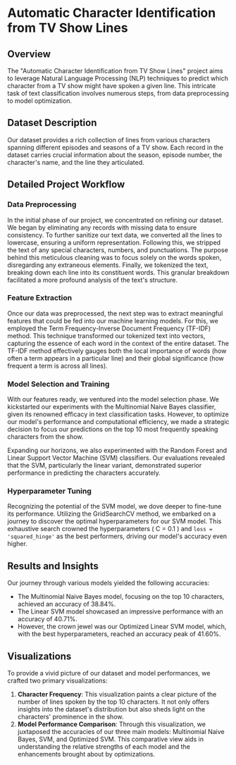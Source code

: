 # Automatic Character Identification from TV Show Lines

## Overview

The "Automatic Character Identification from TV Show Lines" project aims to leverage Natural Language Processing (NLP) techniques to predict which character from a TV show might have spoken a given line. This intricate task of text classification involves numerous steps, from data preprocessing to model optimization.

## Dataset Description

Our dataset provides a rich collection of lines from various characters spanning different episodes and seasons of a TV show. Each record in the dataset carries crucial information about the season, episode number, the character's name, and the line they articulated.

## Detailed Project Workflow

### Data Preprocessing

In the initial phase of our project, we concentrated on refining our dataset. We began by eliminating any records with missing data to ensure consistency. To further sanitize our text data, we converted all the lines to lowercase, ensuring a uniform representation. Following this, we stripped the text of any special characters, numbers, and punctuations. The purpose behind this meticulous cleaning was to focus solely on the words spoken, disregarding any extraneous elements. Finally, we tokenized the text, breaking down each line into its constituent words. This granular breakdown facilitated a more profound analysis of the text's structure.

### Feature Extraction

Once our data was preprocessed, the next step was to extract meaningful features that could be fed into our machine learning models. For this, we employed the Term Frequency-Inverse Document Frequency (TF-IDF) method. This technique transformed our tokenized text into vectors, capturing the essence of each word in the context of the entire dataset. The TF-IDF method effectively gauges both the local importance of words (how often a term appears in a particular line) and their global significance (how frequent a term is across all lines).

### Model Selection and Training

With our features ready, we ventured into the model selection phase. We kickstarted our experiments with the Multinomial Naive Bayes classifier, given its renowned efficacy in text classification tasks. However, to optimize our model's performance and computational efficiency, we made a strategic decision to focus our predictions on the top 10 most frequently speaking characters from the show.

Expanding our horizons, we also experimented with the Random Forest and Linear Support Vector Machine (SVM) classifiers. Our evaluations revealed that the SVM, particularly the linear variant, demonstrated superior performance in predicting the characters accurately.

### Hyperparameter Tuning

Recognizing the potential of the SVM model, we dove deeper to fine-tune its performance. Utilizing the GridSearchCV method, we embarked on a journey to discover the optimal hyperparameters for our SVM model. This exhaustive search crowned the hyperparameters \( C = 0.1 \) and `loss = 'squared_hinge'` as the best performers, driving our model's accuracy even higher.

## Results and Insights

Our journey through various models yielded the following accuracies:

- The Multinomial Naive Bayes model, focusing on the top 10 characters, achieved an accuracy of 38.84%.
- The Linear SVM model showcased an impressive performance with an accuracy of 40.71%.
- However, the crown jewel was our Optimized Linear SVM model, which, with the best hyperparameters, reached an accuracy peak of 41.60%.

## Visualizations

To provide a vivid picture of our dataset and model performances, we crafted two primary visualizations:

1. **Character Frequency**: This visualization paints a clear picture of the number of lines spoken by the top 10 characters. It not only offers insights into the dataset's distribution but also sheds light on the characters' prominence in the show.
2. **Model Performance Comparison**: Through this visualization, we juxtaposed the accuracies of our three main models: Multinomial Naive Bayes, SVM, and Optimized SVM. This comparative view aids in understanding the relative strengths of each model and the enhancements brought about by optimizations.
